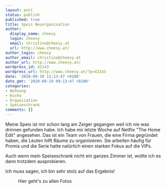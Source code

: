 ```yaml
---
layout: post
status: publish
published: true
title: Speis Neuorganisation
author:
  display_name: cheesy
  login: cheesy
  email: christine@cheesy.at
  url: http://www.cheesy.at/
author_login: cheesy
author_email: christine@cheesy.at
author_url: http://www.cheesy.at/
wordpress_id: 42143
wordpress_url: http://www.cheesy.at/?p=42143
date: '2020-09-19 11:13:47 +0100'
date_gmt: '2020-09-19 09:13:47 +0100'
categories:
- Wohnung
- Küche
- Organisation
- Speiseschrank
comments: []
---
```

<!-- wp:paragraph -->
Meine Speis ist mir schon lang am Zeiger gegangen weil ich nie was drinnen gefunden habe. Ich habe mir letzte Woche auf Netflix "The Home Edit" angesehen. Das ist ein Team von Frauen, die eine Firma gegründet haben, die Leuten hilft Räume zu organisieren. Sie arbeiten häufig für Promis und die Serie hatte natürlich einen starken Fokus auf die VIPs.
<!-- /wp:paragraph -->
<!-- wp:paragraph -->
Auch wenn mein Speiseschrank nicht ein ganzes Zimmer ist, wollte ich es dann trotzdem ausprobieren.
<!-- /wp:paragraph -->
<!-- wp:paragraph -->
Ich muss sagen, ich bin sehr stolz auf das Ergebnis!
<!-- /wp:paragraph -->
<!-- wp:image {"id":42139,"linkDestination":"custom"} -->
<figure class="wp-block-image"><a href="{% link _fotos/leben-in-belfast/2020-2/speis-orgnanisation/index.md %}"><img src="{% link _fotos/leben-in-belfast/2020-2/speis-orgnanisation/Speis-Organisation-007.jpg %}" alt="" class="wp-image-42139"></a><br>
<figcaption>Hier geht's zu allen Fotos</figcaption>
</figure>
<!-- /wp:image -->
